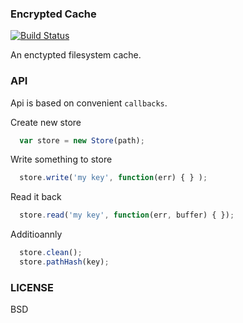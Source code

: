 ### Encrypted Cache 

[![Build Status](https://travis-ci.org/b37t1td/encrypted-cache.svg?branch=master)](https://travis-ci.org/b37t1td/encrypted-cache)

An enctypted filesystem cache.

### API

Api is based on convenient `callbacks`.

Create new store

```js
  var store = new Store(path);
```

Write something to store

```js
  store.write('my key', function(err) { } );
```

Read it back

```js
  store.read('my key', function(err, buffer) { });
```

Additioannly

```js
  store.clean();
  store.pathHash(key);
```


### LICENSE

BSD
